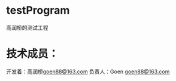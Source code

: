 testProgram
================

高润桥的测试工程

技术成员：
=================
开发着：高润桥<goen88@163.com>
负责人：Goen <goen88@163.com>
